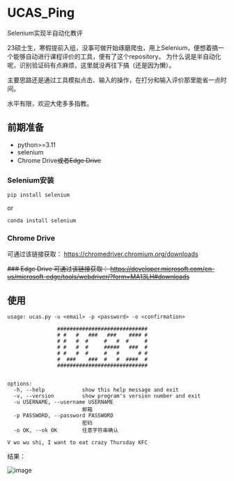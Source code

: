 # UCAS_Ping
Selenium实现半自动化教评

23硕士生，寒假提前入组，没事可做开始琢磨爬虫，用上Selenium，便想着搞一个能够自动进行课程评价的工具，便有了这个repository。
为什么说是半自动化呢，识别验证码有点麻烦，这里就没再往下搞（还是因为懒）。

主要思路还是通过工具模拟点击、输入的操作，在打分和输入评价那里能省一点时间。

水平有限，欢迎大佬多多指教。
## 前期准备
- python>=3.11
- selenium
- Chrome Drive~~或者Edge Drive~~
### Selenium安装
```
pip install selenium
```
or
```
conda install selenium
```
### Chrome Drive
可通过该链接获取：
https://chromedriver.chromium.org/downloads 

~~### Edge Drive
可通过该链接获取：
https://developer.microsoft.com/en-us/microsoft-edge/tools/webdriver/?form=MA13LH#downloads~~

## 使用
```
usage: ucas.py -u <email> -p <password> -o <confirmation>

                #############################
                # #   #   ###   ###    #### #
                # #   #  #     #   #  #     #
                # #   #  #     #####   ###  #
                # #   #  #     #   #      # #
                #  ###    ###  #   #  ####  #
                #############################


options:
  -h, --help            show this help message and exit
  -v, --version         show program's version number and exit
  -u USERNAME, --username USERNAME
                        邮箱
  -p PASSWORD, --password PASSWORD
                        密码
  -o OK, --ok OK        任意字符串确认

V wo wu shi, I want to eat crazy Thursday KFC
```
结果：

![image](https://github.com/yf8578/UCAS_Ping/assets/71922803/4e3c9092-d554-4bf3-84cc-78b08dad56cd)

